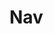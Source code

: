 <!--
 * @Date: 2022-11-17 19:24:36
 * @Author: liting luz.liting@gmail.com
 * @LastEditors: liting luz.liting@gmail.com
 * @LastEditTime: 2023-01-03 23:25:07
 * @FilePath: /nav/README.md
-->
# Nav
